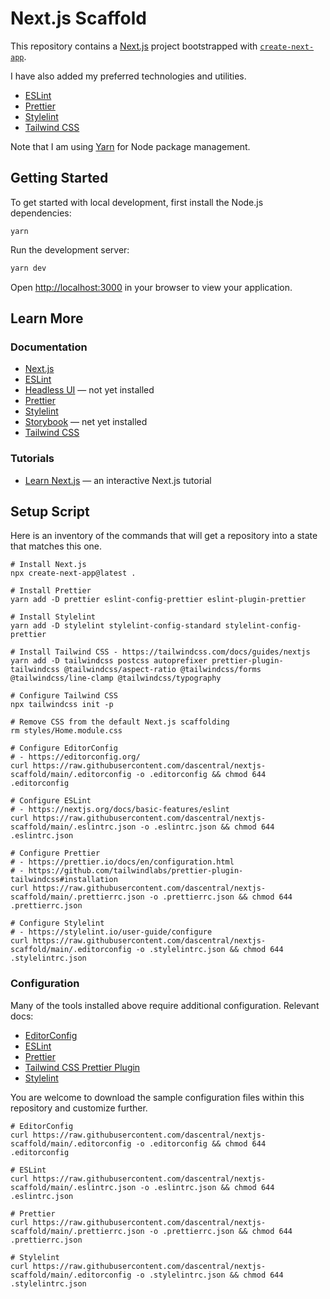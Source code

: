 # Next.js Scaffold

This repository contains a [Next.js](https://nextjs.org/) project bootstrapped with [`create-next-app`](https://github.com/vercel/next.js/tree/canary/packages/create-next-app).

I have also added my preferred technologies and utilities.

* [ESLint](https://eslint.org/)
* [Prettier](https://prettier.io/)
* [Stylelint](https://stylelint.io/)
* [Tailwind CSS](https://tailwindcss.com/)

Note that I am using [Yarn](https://yarnpkg.com/) for Node package management.

## Getting Started

To get started with local development, first install the Node.js dependencies:

```shell
yarn
```

Run the development server:

```bash
yarn dev
```

Open [http://localhost:3000](http://localhost:3000) in your browser to view your application.

## Learn More

### Documentation

- [Next.js](https://nextjs.org/docs)
- [ESLint](https://eslint.org/docs/latest/user-guide)
- [Headless UI](https://headlessui.dev) — not yet installed
- [Prettier](https://prettier.io/docs/en/)
- [Stylelint](https://stylelint.io/user-guide)
- [Storybook](https://storybook.js.org/docs/react/get-started/introduction) — net yet installed
- [Tailwind CSS](https://tailwindcss.com/docs)

### Tutorials

- [Learn Next.js](https://nextjs.org/learn) — an interactive Next.js tutorial

## Setup Script

Here is an inventory of the commands that will get a repository into a state that matches this one.

```shell
# Install Next.js
npx create-next-app@latest .

# Install Prettier
yarn add -D prettier eslint-config-prettier eslint-plugin-prettier

# Install Stylelint
yarn add -D stylelint stylelint-config-standard stylelint-config-prettier

# Install Tailwind CSS - https://tailwindcss.com/docs/guides/nextjs
yarn add -D tailwindcss postcss autoprefixer prettier-plugin-tailwindcss @tailwindcss/aspect-ratio @tailwindcss/forms @tailwindcss/line-clamp @tailwindcss/typography

# Configure Tailwind CSS
npx tailwindcss init -p

# Remove CSS from the default Next.js scaffolding
rm styles/Home.module.css

# Configure EditorConfig
# - https://editorconfig.org/
curl https://raw.githubusercontent.com/dascentral/nextjs-scaffold/main/.editorconfig -o .editorconfig && chmod 644 .editorconfig

# Configure ESLint
# - https://nextjs.org/docs/basic-features/eslint
curl https://raw.githubusercontent.com/dascentral/nextjs-scaffold/main/.eslintrc.json -o .eslintrc.json && chmod 644 .eslintrc.json

# Configure Prettier
# - https://prettier.io/docs/en/configuration.html
# - https://github.com/tailwindlabs/prettier-plugin-tailwindcss#installation
curl https://raw.githubusercontent.com/dascentral/nextjs-scaffold/main/.prettierrc.json -o .prettierrc.json && chmod 644 .prettierrc.json

# Configure Stylelint
# - https://stylelint.io/user-guide/configure
curl https://raw.githubusercontent.com/dascentral/nextjs-scaffold/main/.editorconfig -o .stylelintrc.json && chmod 644 .stylelintrc.json

```

### Configuration

Many of the tools installed above require additional configuration. Relevant docs:

* [EditorConfig](https://editorconfig.org)
* [ESLint](https://nextjs.org/docs/basic-features/eslint)
* [Prettier](https://prettier.io/docs/en/configuration.html)
* [Tailwind CSS Prettier Plugin](https://github.com/tailwindlabs/prettier-plugin-tailwindcss#installation)
* [Stylelint](https://stylelint.io/user-guide/configure)

You are welcome to download the sample configuration files within this repository and customize further.

```shell
# EditorConfig
curl https://raw.githubusercontent.com/dascentral/nextjs-scaffold/main/.editorconfig -o .editorconfig && chmod 644 .editorconfig

# ESLint
curl https://raw.githubusercontent.com/dascentral/nextjs-scaffold/main/.eslintrc.json -o .eslintrc.json && chmod 644 .eslintrc.json

# Prettier
curl https://raw.githubusercontent.com/dascentral/nextjs-scaffold/main/.prettierrc.json -o .prettierrc.json && chmod 644 .prettierrc.json

# Stylelint
curl https://raw.githubusercontent.com/dascentral/nextjs-scaffold/main/.editorconfig -o .stylelintrc.json && chmod 644 .stylelintrc.json
```

